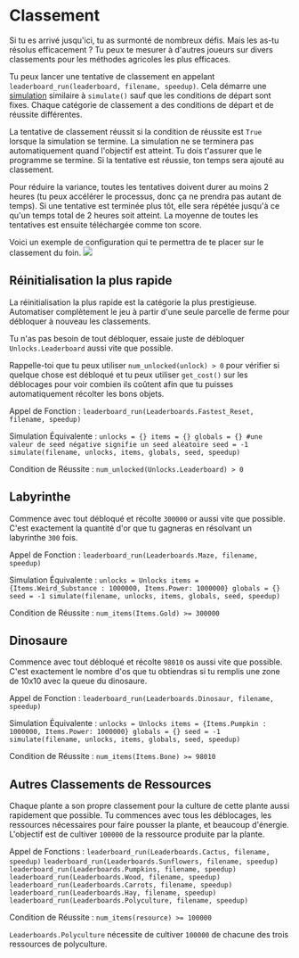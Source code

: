 # Classement
Si tu es arrivé jusqu'ici, tu as surmonté de nombreux défis. Mais les as-tu résolus efficacement ? 
Tu peux te mesurer à d'autres joueurs sur divers classements pour les méthodes agricoles les plus efficaces.

Tu peux lancer une tentative de classement en appelant `leaderboard_run(leaderboard, filename, speedup)`.
Cela démarre une [simulation](docs/unlocks/simulation.md) similaire à `simulate()` sauf que les conditions de départ sont fixes. Chaque catégorie de classement a des conditions de départ et de réussite différentes.

La tentative de classement réussit si la condition de réussite est `True` lorsque la simulation se termine. La simulation ne se terminera pas automatiquement quand l'objectif est atteint. Tu dois t'assurer que le programme se termine.
Si la tentative est réussie, ton temps sera ajouté au classement.

Pour réduire la variance, toutes les tentatives doivent durer au moins 2 heures (tu peux accélérer le processus, donc ça ne prendra pas autant de temps). Si une tentative est terminée plus tôt, elle sera répétée jusqu'à ce qu'un temps total de 2 heures soit atteint. La moyenne de toutes les tentatives est ensuite téléchargée comme ton score.

Voici un exemple de configuration qui te permettra de te placer sur le classement du foin.
![](LeaderboardSetup400)

## Réinitialisation la plus rapide
La réinitialisation la plus rapide est la catégorie la plus prestigieuse. Automatiser complètement le jeu à partir d'une seule parcelle de ferme pour débloquer à nouveau les classements.

Tu n'as pas besoin de tout débloquer, essaie juste de débloquer `Unlocks.Leaderboard` aussi vite que possible.

Rappelle-toi que tu peux utiliser `num_unlocked(unlock) > 0` pour vérifier si quelque chose est débloqué et tu peux utiliser `get_cost()` sur les déblocages pour voir combien ils coûtent afin que tu puisses automatiquement récolter les bons objets.

Appel de Fonction :
`leaderboard_run(Leaderboards.Fastest_Reset, filename, speedup)`

Simulation Équivalente :
`unlocks = {}
items = {}
globals = {}
#une valeur de seed négative signifie un seed aléatoire
seed = -1
simulate(filename, unlocks, items, globals, seed, speedup)`

Condition de Réussite :
`num_unlocked(Unlocks.Leaderboard) > 0`

## Labyrinthe
Commence avec tout débloqué et récolte `300000` or aussi vite que possible. C'est exactement la quantité d'or que tu gagneras en résolvant un labyrinthe `300` fois.

Appel de Fonction :
`leaderboard_run(Leaderboards.Maze, filename, speedup)`

Simulation Équivalente :
`unlocks = Unlocks
items = {Items.Weird_Substance : 1000000, Items.Power: 1000000}
globals = {}
seed = -1
simulate(filename, unlocks, items, globals, seed, speedup)`

Condition de Réussite :
`num_items(Items.Gold) >= 300000`

## Dinosaure
Commence avec tout débloqué et récolte `98010` os aussi vite que possible. C'est exactement le nombre d'os que tu obtiendras si tu remplis une zone de 10x10 avec la queue du dinosaure.

Appel de Fonction :
`leaderboard_run(Leaderboards.Dinosaur, filename, speedup)`

Simulation Équivalente :
`unlocks = Unlocks
items = {Items.Pumpkin : 1000000, Items.Power: 1000000}
globals = {}
seed = -1
simulate(filename, unlocks, items, globals, seed, speedup)`

Condition de Réussite :
`num_items(Items.Bone) >= 98010`

## Autres Classements de Ressources
Chaque plante a son propre classement pour la culture de cette plante aussi rapidement que possible. Tu commences avec tous les déblocages, les ressources nécessaires pour faire pousser la plante, et beaucoup d'énergie. L'objectif est de cultiver `100000` de la ressource produite par la plante.

Appel de Fonctions :
`leaderboard_run(Leaderboards.Cactus, filename, speedup)`
`leaderboard_run(Leaderboards.Sunflowers, filename, speedup)`
`leaderboard_run(Leaderboards.Pumpkins, filename, speedup)`
`leaderboard_run(Leaderboards.Wood, filename, speedup)`
`leaderboard_run(Leaderboards.Carrots, filename, speedup)`
`leaderboard_run(Leaderboards.Hay, filename, speedup)`
`leaderboard_run(Leaderboards.Polyculture, filename, speedup)`

Condition de Réussite :
`num_items(resource) >= 100000`

`Leaderboards.Polyculture` nécessite de cultiver `100000` de chacune des trois ressources de polyculture.